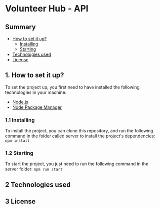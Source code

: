 # Volunteer Hub - API

## Summary
- [How to set it up?](#1-how-to-set-it-up)
    - [Installing](#11-installing)
    - [Starting](#12-starting)
- [Technologies used](#2-technologies-used)
- [License](#3-license)
## 1. How to set it up?
To set the project up, you first need to have installed the following technologies in your machine:
- [Node.js](https://github.com/nodejs/node)
- [Node Package Manager](https://github.com/npm/documentation)

### 1.1 Installing
To install the project, you can clone this repository, and run the following command in the folder called server to install the project's dependencies:
`npm install`

### 1.2 Starting
To start the project, you just need to run the following command in the server folder:
`npm run start`

## 2 Technologies used

## 3 License